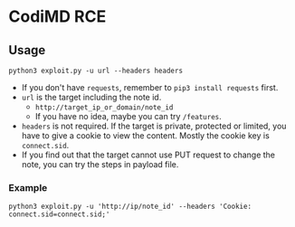 # CodiMD RCE

## Usage

```bash=
python3 exploit.py -u url --headers headers
```

* If you don't have `requests`, remember to `pip3 install requests` first.
* `url` is the target including the note id.
    * `http://target_ip_or_domain/note_id`
    * If you have no idea, maybe you can try `/features`.
* `headers` is not required. If the target is private, protected or limited, you have to give a cookie to view the content. Mostly the cookie key is `connect.sid`.
* If you find out that the target cannot use PUT request to change the note, you can try the steps in payload file.

### Example 

```bash=
python3 exploit.py -u 'http://ip/note_id' --headers 'Cookie: connect.sid=connect.sid;'
```